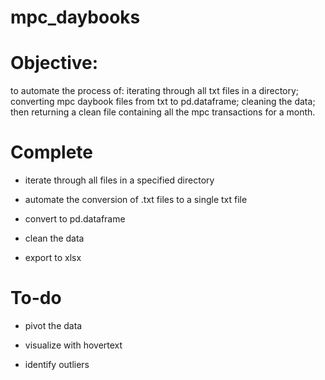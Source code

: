 # mpc_daybooks

# Objective: 

to automate the process of: iterating through all txt files in a directory; converting mpc daybook files from txt to pd.dataframe; cleaning the data; then returning a clean file containing all the mpc transactions for a month.

# Complete

- iterate through all files in a specified directory

- automate the conversion of .txt files to a single txt file

- convert to pd.dataframe

- clean the data

- export to xlsx
  
  
# To-do

- pivot the data

- visualize with hovertext

- identify outliers
